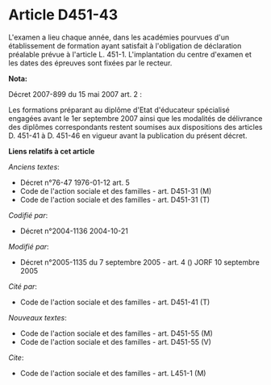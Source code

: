 # Article D451-43

L'examen a lieu chaque année, dans les académies pourvues d'un établissement de formation ayant satisfait à l'obligation de
déclaration préalable prévue à l'article L. 451-1. L'implantation du centre d'examen et les dates des épreuves sont fixées
par le recteur.

**Nota:**

Décret 2007-899 du 15 mai 2007 art. 2 : 

Les formations préparant au diplôme d'Etat d'éducateur spécialisé engagées avant le 1er septembre 2007 ainsi que les
modalités de délivrance des diplômes correspondants restent soumises aux dispositions des articles D. 451-41 à D. 451-46 en
vigueur avant la publication du présent décret.

**Liens relatifs à cet article**

_Anciens textes_:

  - Décret n°76-47 1976-01-12 art. 5
  - Code de l'action sociale et des familles - art. D451-31 (M)
  - Code de l'action sociale et des familles - art. D451-31 (T)

_Codifié par_:

  - Décret n°2004-1136 2004-10-21

_Modifié par_:

  - Décret n°2005-1135 du 7 septembre 2005 - art. 4 () JORF 10 septembre 2005

_Cité par_:

  - Code de l'action sociale et des familles - art. D451-41 (T)

_Nouveaux textes_:

  - Code de l'action sociale et des familles - art. D451-55 (M)
  - Code de l'action sociale et des familles - art. D451-55 (V)

_Cite_:

  - Code de l'action sociale et des familles - art. L451-1 (M)

